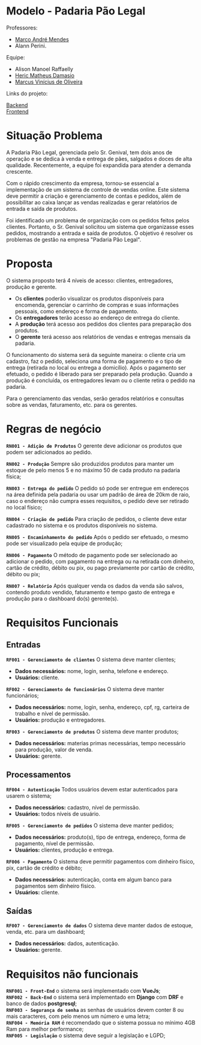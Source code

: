 # Modelo - Padaria Pão Legal

Professores: 
- [Marco André Mendes](https://github.com/marrcandre)
- Alann Perini.

Equipe:
- Alison Manoel Raffaelly    
- [Heric Matheus Damasio](https://github.com/HericMD/)
- [Marcus Vinícius de Oliveira](https://github.com/marcus-voliveira)  

Links do projeto:

[Backend](https://github.com/HericMD/PadariaBackend)  
[Frontend](https://github.com/HericMD/PadariaLegal)  

# Situação Problema

A Padaria Pão Legal, gerenciada pelo Sr. Genival, tem dois anos de operação e se dedica à venda e entrega de pães, salgados e doces de alta qualidade. Recentemente, a equipe foi expandida para atender a demanda crescente.

Com o rápido crescimento da empresa, tornou-se essencial a implementação de um sistema de controle de vendas online. Este sistema deve permitir a criação e gerenciamento de contas e pedidos, além de possibilitar ao caixa lançar as vendas realizadas e gerar relatórios de entrada e saída de produtos.

Foi identificado um problema de organização com os pedidos feitos pelos clientes. Portanto, o Sr. Genival solicitou um sistema que organizasse esses pedidos, mostrando a entrada e saída de produtos. O objetivo é resolver os problemas de gestão na empresa "Padaria Pão Legal".

# Proposta

O sistema proposto terá 4 níveis de acesso: clientes, entregadores, produção e gerente.

- Os **clientes** poderão visualizar os produtos disponíveis para encomenda, gerenciar o carrinho de compras e suas informações pessoais, como endereço e forma de pagamento.
- Os **entregadores** terão acesso ao endereço de entrega do cliente.
- A **produção** terá acesso aos pedidos dos clientes para preparação dos produtos.
- O **gerente** terá acesso aos relatórios de vendas e entregas mensais da padaria.

O funcionamento do sistema será da seguinte maneira: o cliente cria um cadastro, faz o pedido, seleciona uma forma de pagamento e o tipo de entrega (retirada no local ou entrega a domicílio). Após o pagamento ser efetuado, o pedido é liberado para ser preparado pela produção. Quando a produção é concluída, os entregadores levam ou o cliente retira o pedido na padaria.

Para o gerenciamento das vendas, serão gerados relatórios e consultas sobre as vendas, faturamento, etc. para os gerentes.

# Regras de negócio

**`RN001 - Adição de Produtos`** O gerente deve adicionar os produtos que podem ser adicionados ao pedido. 

**`RN002 - Produção`** Sempre são produzidos produtos para manter um estoque de pelo menos 5 e no máximo 50 de cada produto na padaria física;

**`RN003 - Entrega do pedido`** O pedido só pode ser entregue em endereços na área definida pela padaria ou usar um padrão de área de 20km de raio, caso o endereço não cumpra esses requisitos, o pedido deve ser retirado no local físico;  

**`RN004 - Criação de pedido`** Para criação de pedidos, o cliente deve estar cadastrado no sistema e os produtos disponíveis no sistema.  

**`RN005 - Encaminhamento do pedido`**  Após o pedido ser efetuado, o mesmo pode ser visualizado pela equipe de produção;

**`RN006 - Pagamento`** O método de pagamento pode ser selecionado ao adicionar o pedido, com pagamento na entrega ou na retirada com dinheiro, cartão de crédito, débito ou pix, ou pago previamente por cartão de crédito, débito ou pix;

**`RN007 - Relatório`** Após qualquer venda os dados da venda são salvos, contendo produto vendido, faturamento e tempo gasto de entrega e produção para o dashboard do(s) gerente(s). 

# Requisitos Funcionais

## Entradas

**`RF001 - Gerenciamento de clientes`** O sistema deve manter clientes;    
  - **Dados necessários:** nome, login, senha, telefone e endereço.    
  - **Usuários:** cliente.

**`RF002 - Gerenciamento de funcionários`** O sistema deve manter funcionários;  
  - **Dados necessários:** nome, login, senha, endereço, cpf, rg, carteira de trabalho e nível de permissão.  
  - **Usuários:** produção e entregadores. 
  
**`RF003 - Gerenciamento de produtos`** O sistema deve manter produtos;    
  - **Dados necessários:** materias primas necessárias, tempo necessário para produção, valor de venda.   
  - **Usuários:** gerente.  

## Processamentos

**`RF004 - Autenticação`** Todos usuários devem estar autenticados para usarem o sistema;    
  - **Dados necessários:** cadastro, nível de permissão.    
  - **Usuários:** todos níveis de usuário.

**`RF005 - Gerenciamento de pedidos`** O sistema deve manter pedidos;  
  - **Dados necessários:** produto(s), tipo de entrega, endereço, forma de pagamento, nível de permissão.  
  - **Usuários:** clientes, produção e entrega.  

**`RF006 - Pagamento`** O sistema deve permitir pagamentos com dinheiro físico, pix, cartão de crédito e débito;    
  - **Dados necessários:** autenticação, conta em algum banco para pagamentos sem dinheiro físico.    
  - **Usuários:** cliente.

## Saídas

**`RF007 - Gerenciamento de dados`** O sistema deve manter dados de estoque, venda, etc. para um dashboard;    
  - **Dados necessários:** dados, autenticação.    
  - **Usuários:** gerente.    

# Requisitos não funcionais

**`RNF001 - Front-End`** o sistema será implementado com **VueJs**;  
**`RNF002 - Back-End`** o sistema será implementado em **Django** com **DRF** e banco de dados **postgresql**;  
**`RNF003 - Segurança de senha`** as senhas de usuários devem conter 8 ou mais caracteres, com pelo menos um número e uma letra;  
**`RNF004 - Memória RAM`** é recomendado que o sistema possua no mínimo 4GB Ram para melhor performance;  
**`RNF005 - Legislação`** o sistema deve seguir a legislação e LGPD;  
